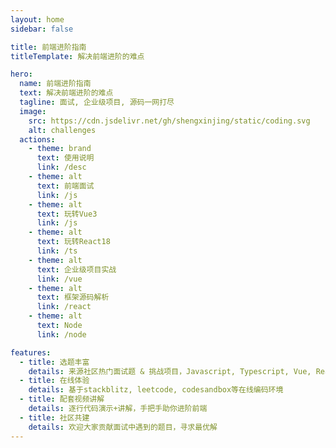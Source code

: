```yaml
---
layout: home
sidebar: false

title: 前端进阶指南
titleTemplate: 解决前端进阶的难点

hero:
  name: 前端进阶指南
  text: 解决前端进阶的难点
  tagline: 面试, 企业级项目, 源码一网打尽
  image:
    src: https://cdn.jsdelivr.net/gh/shengxinjing/static/coding.svg
    alt: challenges
  actions:
    - theme: brand
      text: 使用说明
      link: /desc
    - theme: alt
      text: 前端面试
      link: /js
    - theme: alt
      text: 玩转Vue3
      link: /js
    - theme: alt
      text: 玩转React18
      link: /ts
    - theme: alt
      text: 企业级项目实战
      link: /vue
    - theme: alt
      text: 框架源码解析
      link: /react
    - theme: alt
      text: Node
      link: /node

features:
  - title: 选题丰富
    details: 来源社区热门面试题 & 挑战项目，Javascript, Typescript, Vue, React, Node.js, 系统设计题
  - title: 在线体验
    details: 基于stackblitz, leetcode, codesandbox等在线编码环境
  - title: 配套视频讲解
    details: 逐行代码演示+讲解，手把手助你进阶前端
  - title: 社区共建
    details: 欢迎大家贡献面试中遇到的题目，寻求最优解
---
```







<!-- [https://github.com/goncy/interview-challenges](https://github.com/goncy/interview-challenges)



[https://github.com/sadanandpai/javascript-code-challenges](https://github.com/sadanandpai/javascript-code-challenges)

[https://github.com/alexgurr/react-coding-challenges](https://github.com/alexgurr/react-coding-challenges)

[https://github.com/felipefialho/frontend-challenges](https://github.com/felipefialho/frontend-challenges)
 -->








<!-- [https://github.com/pinglu85/BFEdevSolutions](https://github.com/pinglu85/BFEdevSolutions) -->